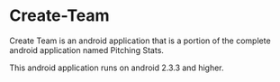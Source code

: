 Create-Team
===========

Create Team is an android application that is a portion of the complete android application named Pitching Stats.

This android application runs on android 2.3.3 and higher.
